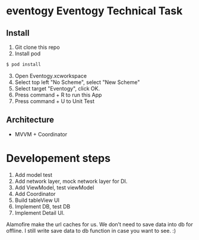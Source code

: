 # eventogy Eventogy Technical Task

## Install
1. Git clone this repo
2. Install pod
```bash
$ pod install 
```
3. Open Eventogy.xcworkspace
4. Select top left "No Scheme", select "New Scheme"
5. Select target "Eventogy", click OK.
6. Press command + R to run this App
7. Press command + U to Unit Test

## Architecture
- MVVM + Coordinator

# Developement steps
1. Add model test
2. Add network layer, mock network layer for DI.
3. Add ViewModel, test viewModel
4. Add Coordinator
5. Build tableView UI
6. Implement DB, test DB
7. Implement Detail UI.

Alamofire make the url caches for us.
We don’t need to save data into db for offline.
I still write save data to db function in case you want to see. :)